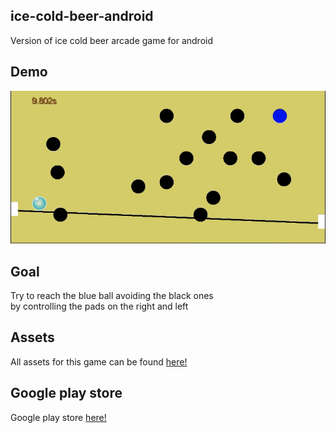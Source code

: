 ## ice-cold-beer-android

Version of ice cold beer arcade game for android

## Demo

![alt text](https://github.com/caiovini/ice-cold-beer-android/blob/main/Demo.gif)

## Goal

Try to reach the blue ball avoiding the black ones<br/>
by controlling the pads on the right and left

## Assets

All assets for this game can be found [here!](https://opengameart.org/content/ball-animation-include-vector-file)

## Google play store

Google play store [here!](https://play.google.com/store/apps/details?id=com.icecoldbeer.game)

